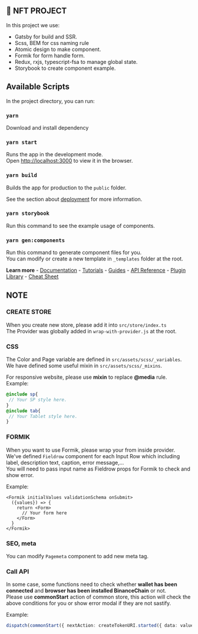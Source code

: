 ## 🚀 NFT PROJECT

In this project we use:<br />
- Gatsby for build and SSR.<br />
- Scss, BEM for css naming rule<br />
- Atomic design to make component.<br />
- Formik for form handle form.<br />
- Redux, rxjs, typescript-fsa to manage global state.<br />
- Storybook to create component example.


## Available Scripts

In the project directory, you can run:

### `yarn`

Download and install dependency

### `yarn start`

Runs the app in the development mode.<br />
Open [http://localhost:3000](http://localhost:3000) to view it in the browser.


### `yarn build`

Builds the app for production to the `public` folder.<br />

See the section about [deployment](https://www.netlify.com/products/build/) for more information.

### `yarn storybook`

Run this command to see the example usage of components.

### `yarn gen:components`

Run this command to generate component files for you.<br />
You can modify or create a new template in `_templates` folder at the root.

**Learn more**
    - [Documentation](https://www.gatsbyjs.com/docs/?utm_source=starter&utm_medium=readme&utm_campaign=minimal-starter)
    - [Tutorials](https://www.gatsbyjs.com/tutorial/?utm_source=starter&utm_medium=readme&utm_campaign=minimal-starter)
    - [Guides](https://www.gatsbyjs.com/tutorial/?utm_source=starter&utm_medium=readme&utm_campaign=minimal-starter)
    - [API Reference](https://www.gatsbyjs.com/docs/api-reference/?utm_source=starter&utm_medium=readme&utm_campaign=minimal-starter)
    - [Plugin Library](https://www.gatsbyjs.com/plugins?utm_source=starter&utm_medium=readme&utm_campaign=minimal-starter)
    - [Cheat Sheet](https://www.gatsbyjs.com/docs/cheat-sheet/?utm_source=starter&utm_medium=readme&utm_campaign=minimal-starter)

## NOTE

### CREATE STORE
When you create new store, please add it into `src/store/index.ts`<br />
The Provider was globally added in `wrap-with-provider.js` at the root.

### CSS
The Color and Page variable are defined in `src/assets/scss/_variables`.<br />
We have defined some useful mixin in `src/assets/scss/_mixins`.<br />

For responsive website, please use **mixin** to replace **@media** rule.<br />
Example: <br />

```SCSS
@include sp{ 
 // Your SP style here.
}
@include tab{ 
 // Your Tablet style here.
}
```

### FORMIK
When you want to use Formik, please wrap your from inside <Formik> provider.<br />
We've defined `Fieldrow` component for each Input Row which including label, description text, caption, error message,...<br />
You will need to pass input name as Fieldrow props for Formik to check and show error.

Example:
```Typescript-JSX
<Formik initialValues validationSchema onSubmit>
  ({values}) => {
    return <Form>
      // Your form here
    </Form>
  }
</Formik>
```

### SEO, meta
You can modify `Pagemeta` component to add new meta tag.

### Call API
In some case, some functions need to check whether **wallet has been connected** and **browser has been installed BinanceChain** or not.<br />
Please use **commonStart** action of common store, this action will check the above conditions for you or show error modal if they are not sastify.

Example:
```Typescript
dispatch(commonStart({ nextAction: createTokenURI.started({ data: values }) }));
```


